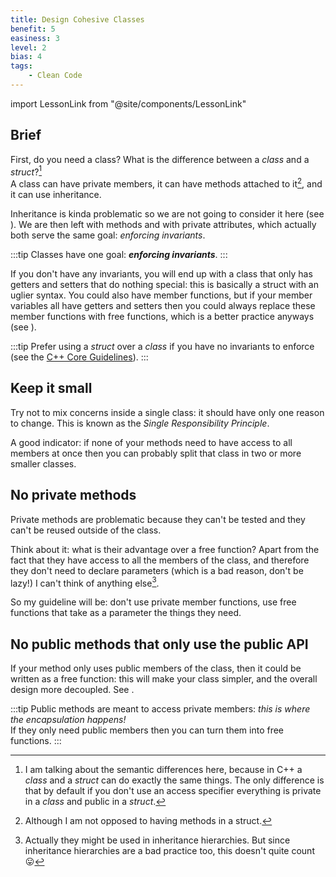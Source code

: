 ```yaml
---
title: Design Cohesive Classes
benefit: 5
easiness: 3
level: 2
bias: 4
tags:
    - Clean Code
---
```

import LessonLink from "@site/components/LessonLink"

## Brief

First, do you need a class? What is the difference between a *class* and a *struct*?[^1]<br/>
A class can have private members, it can have methods attached to it[^2], and it can use inheritance.

Inheritance is kinda problematic so we are not going to consider it here (see <LessonLink slug="composition-over-inheritance"/>). We are then left with methods and with private attributes, which actually both serve the same goal: *enforcing invariants*.

:::tip
Classes have one goal: **_enforcing invariants_**.
:::

If you don't have any invariants, you will end up with a class that only has getters and setters that do nothing special: this is basically a struct with an uglier syntax. You could also have member functions, but if your member variables all have getters and setters then you could always replace these member functions with free functions, which is a better practice anyways (see <LessonLink slug="free-functions"/>).

:::tip
Prefer using a *struct* over a *class* if you have no invariants to enforce (see the [C++ Core Guidelines](https://isocpp.github.io/CppCoreGuidelines/CppCoreGuidelines#c2-use-class-if-the-class-has-an-invariant-use-struct-if-the-data-members-can-vary-independently)).
:::

[^1]: I am talking about the semantic differences here, because in C++ a *class* and a *struct* can do exactly the same things. The only difference is that by default if you don't use an access specifier everything is private in a *class* and public in a *struct*.

[^2]: Although I am not opposed to having methods in a struct.

## Keep it small

Try not to mix concerns inside a single class: it should have only one reason to change. This is known as the *Single Responsibility Principle*.

A good indicator: if none of your methods need to have access to all members at once then you can probably split that class in two or more smaller classes.

## No private methods

Private methods are problematic because they can't be tested and they can't be reused outside of the class.

Think about it: what is their advantage over a free function? Apart from the fact that they have access to all the members of the class, and therefore they don't need to declare parameters (which is a bad reason, don't be lazy!) I can't think of anything else[^3].

[^3]: Actually they might be used in inheritance hierarchies. But since inheritance hierarchies are a bad practice too, this doesn't quite count 😛

So my guideline will be: don't use private member functions, use free functions that take as a parameter the things they need.

## No public methods that only use the public API

If your method only uses public members of the class, then it could be written as a free function: this will make your class simpler, and the overall design more decoupled. See <LessonLink slug="free-functions"/>.

:::tip
Public methods are meant to access private members: *this is where the encapsulation happens!*<br/>
If they only need public members then you can turn them into free functions.
:::
